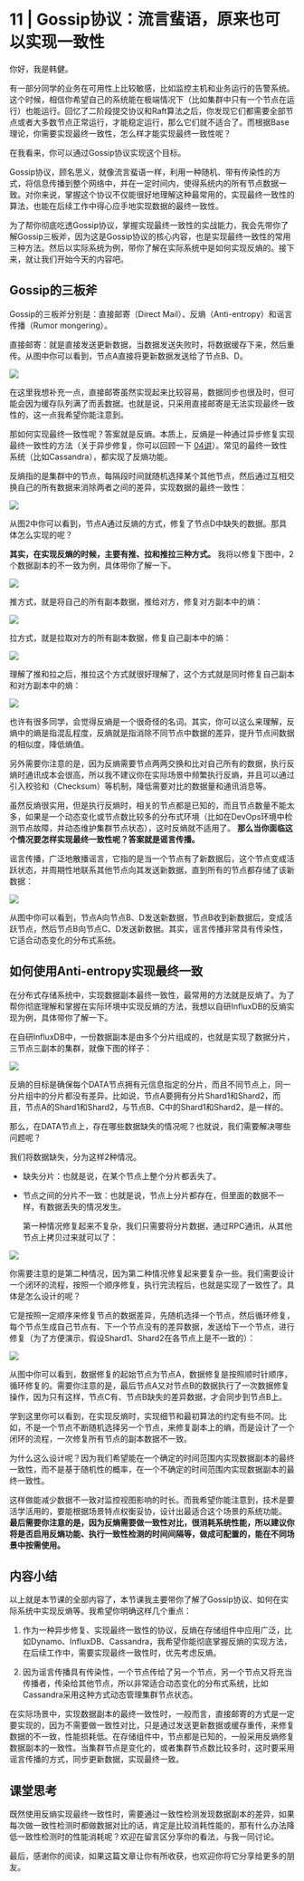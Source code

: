 # 11 | Gossip协议：流言蜚语，原来也可以实现一致性
你好，我是韩健。

有一部分同学的业务在可用性上比较敏感，比如监控主机和业务运行的告警系统。这个时候，相信你希望自己的系统能在极端情况下（比如集群中只有一个节点在运行）也能运行。回忆了二阶段提交协议和Raft算法之后，你发现它们都需要全部节点或者大多数节点正常运行，才能稳定运行，那么它们就不适合了。而根据Base理论，你需要实现最终一致性，怎么样才能实现最终一致性呢？

在我看来，你可以通过Gossip协议实现这个目标。

Gossip协议，顾名思义，就像流言蜚语一样，利用一种随机、带有传染性的方式，将信息传播到整个网络中，并在一定时间内，使得系统内的所有节点数据一致。对你来说，掌握这个协议不仅能很好地理解这种最常用的，实现最终一致性的算法，也能在后续工作中得心应手地实现数据的最终一致性。

为了帮你彻底吃透Gossip协议，掌握实现最终一致性的实战能力，我会先带你了解Gossip三板斧，因为这是Gossip协议的核心内容，也是实现最终一致性的常用三种方法。然后以实际系统为例，带你了解在实际系统中是如何实现反熵的。接下来，就让我们开始今天的内容吧。

## Gossip的三板斧

Gossip的三板斧分别是：直接邮寄（Direct Mail）、反熵（Anti-entropy）和谣言传播（Rumor mongering）。

直接邮寄：就是直接发送更新数据，当数据发送失败时，将数据缓存下来，然后重传。从图中你可以看到，节点A直接将更新数据发送给了节点B、D。

![](images/208182/40890515407ae099b317ebb52342e56e.jpg)

在这里我想补充一点，直接邮寄虽然实现起来比较容易，数据同步也很及时，但可能会因为缓存队列满了而丢数据。也就是说，只采用直接邮寄是无法实现最终一致性的，这一点我希望你能注意到。

那如何实现最终一致性呢？答案就是反熵。本质上，反熵是一种通过异步修复实现最终一致性的方法（关于异步修复，你可以回顾一下 [04讲](https://time.geekbang.org/column/article/200717)）。常见的最终一致性系统（比如Cassandra），都实现了反熵功能。

反熵指的是集群中的节点，每隔段时间就随机选择某个其他节点，然后通过互相交换自己的所有数据来消除两者之间的差异，实现数据的最终一致性：

![](images/208182/d97c70ab65d83cc3de7e1be009d225e8.jpg)

从图2中你可以看到，节点A通过反熵的方式，修复了节点D中缺失的数据。那具体怎么实现的呢？

**其实，在实现反熵的时候，主要有推、拉和推拉三种方式。** 我将以修复下图中，2个数据副本的不一致为例，具体带你了解一下。

![](images/208182/894f2b082cda09dc1dc555a67f4accc2.jpg)

推方式，就是将自己的所有副本数据，推给对方，修复对方副本中的熵：

![](images/208182/499f02776c205428849d362f5f6d52a1.jpg)

拉方式，就是拉取对方的所有副本数据，修复自己副本中的熵：

![](images/208182/9a9e4fee6ba67e3455e38774022645cd.jpg)

理解了推和拉之后，推拉这个方式就很好理解了，这个方式就是同时修复自己副本和对方副本中的熵：

![](images/208182/745431244e0ca531b32d0b9821d1a8aa.jpg)

也许有很多同学，会觉得反熵是一个很奇怪的名词。其实，你可以这么来理解，反熵中的熵是指混乱程度，反熵就是指消除不同节点中数据的差异，提升节点间数据的相似度，降低熵值。

另外需要你注意的是，因为反熵需要节点两两交换和比对自己所有的数据，执行反熵时通讯成本会很高，所以我不建议你在实际场景中频繁执行反熵，并且可以通过引入校验和（Checksum）等机制，降低需要对比的数据量和通讯消息等。

虽然反熵很实用，但是执行反熵时，相关的节点都是已知的，而且节点数量不能太多，如果是一个动态变化或节点数比较多的分布式环境（比如在DevOps环境中检测节点故障，并动态维护集群节点状态），这时反熵就不适用了。 **那么当你面临这个情况要怎样实现最终一致性呢？答案就是谣言传播。**

谣言传播，广泛地散播谣言，它指的是当一个节点有了新数据后，这个节点变成活跃状态，并周期性地联系其他节点向其发送新数据，直到所有的节点都存储了该新数据：

![](images/208182/ea8e882c825d8c45832300358f8eb863.jpg)

从图中你可以看到，节点A向节点B、D发送新数据，节点B收到新数据后，变成活跃节点，然后节点B向节点C、D发送新数据。其实，谣言传播非常具有传染性，它适合动态变化的分布式系统。

## 如何使用Anti-entropy实现最终一致

在分布式存储系统中，实现数据副本最终一致性，最常用的方法就是反熵了。为了帮你彻底理解和掌握在实际环境中实现反熵的方法，我想以自研InfluxDB的反熵实现为例，具体带你了解一下。

在自研InfluxDB中，一份数据副本是由多个分片组成的，也就是实现了数据分片，三节点三副本的集群，就像下图的样子：

![](images/208182/8bdbde17ab2b252ea50d9851dcafa127.jpg)

反熵的目标是确保每个DATA节点拥有元信息指定的分片，而且不同节点上，同一分片组中的分片都没有差异。比如说，节点A要拥有分片Shard1和Shard2，而且，节点A的Shard1和Shard2，与节点B、C中的Shard1和Shard2，是一样的。

那么，在DATA节点上，存在哪些数据缺失的情况呢？也就说，我们需要解决哪些问题呢？

我们将数据缺失，分为这样2种情况。

- 缺失分片：也就是说，在某个节点上整个分片都丢失了。
- 节点之间的分片不一致：也就是说，节点上分片都存在，但里面的数据不一样，有数据丢失的情况发生。


  第一种情况修复起来不复杂，我们只需要将分片数据，通过RPC通讯，从其他节点上拷贝过来就可以了：

![](images/208182/50401f9ce72cd56a86a84cf259330d50.jpg)

你需要注意的是第二种情况，因为第二种情况修复起来要复杂一些。我们需要设计一个闭环的流程，按照一个顺序修复，执行完流程后，也就是实现了一致性了。具体是怎么设计的呢？

它是按照一定顺序来修复节点的数据差异，先随机选择一个节点，然后循环修复，每个节点生成自己节点有、下一个节点没有的差异数据，发送给下一个节点，进行修复（为了方便演示，假设Shard1、Shard2在各节点上是不一致的）：

![](images/208182/39f87f2298d8b0a303dda3b0d15c677a.jpg)

从图中你可以看到，数据修复的起始节点为节点A，数据修复是按照顺时针顺序，循环修复的。需要你注意的是，最后节点A又对节点B的数据执行了一次数据修复操作，因为只有这样，节点C有、节点B缺失的差异数据，才会同步到节点B上。

学到这里你可以看到，在实现反熵时，实现细节和最初算法的约定有些不同。比如，不是一个节点不断随机选择另一个节点，来修复副本上的熵，而是设计了一个闭环的流程，一次修复所有节点的副本数据不一致。

为什么这么设计呢？因为我们希望能在一个确定的时间范围内实现数据副本的最终一致性，而不是基于随机性的概率，在一个不确定的时间范围内实现数据副本的最终一致性。

这样做能减少数据不一致对监控视图影响的时长。而我希望你能注意到，技术是要活学活用的，要能根据场景特点权衡妥协，设计出最适合这个场景的系统功能。 **最后需要你注意的是，因为反熵需要做一致性对比，很消耗系统性能，所以建议你将是否启用反熵功能、执行一致性检测的时间间隔等，做成可配置的，能在不同场景中按需使用。**

## 内容小结

以上就是本节课的全部内容了，本节课我主要带你了解了Gossip协议、如何在实际系统中实现反熵等。我希望你明确这样几个重点：

1. 作为一种异步修复、实现最终一致性的协议，反熵在存储组件中应用广泛，比如Dynamo、InfluxDB、Cassandra，我希望你能彻底掌握反熵的实现方法，在后续工作中，需要实现最终一致性时，优先考虑反熵。

2. 因为谣言传播具有传染性，一个节点传给了另一个节点，另一个节点又将充当传播者，传染给其他节点，所以非常适合动态变化的分布式系统，比如Cassandra采用这种方式动态管理集群节点状态。


在实际场景中，实现数据副本的最终一致性时，一般而言，直接邮寄的方式是一定要实现的，因为不需要做一致性对比，只是通过发送更新数据或缓存重传，来修复数据的不一致，性能损耗低。在存储组件中，节点都是已知的，一般采用反熵修复数据副本的一致性。当集群节点是变化的，或者集群节点数比较多时，这时要采用谣言传播的方式，同步更新数据，实现最终一致。

## 课堂思考

既然使用反熵实现最终一致性时，需要通过一致性检测发现数据副本的差异，如果每次做一致性检测时都做数据对比的话，肯定是比较消耗性能的，那有什么办法降低一致性检测时的性能消耗呢？欢迎在留言区分享你的看法，与我一同讨论。

最后，感谢你的阅读，如果这篇文章让你有所收获，也欢迎你将它分享给更多的朋友。
